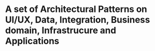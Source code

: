# A set of Architectural Patterns on UI/UX, Data, Integration, Business domain, Infrastrucure and Applications

